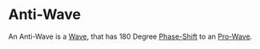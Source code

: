 # Anti-Wave

An Anti-Wave is a [Wave](60156.md), that has 180 Degree [Phase-Shift](10000079.md) to an [Pro-Wave](10000082.md).
